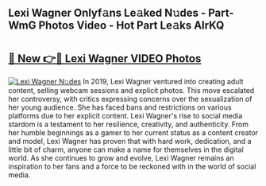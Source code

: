 ## Lexi Wagner Onlyf𝚊ns Le𝚊ked N𝚞des - Part-WmG Photos Video - Hot Part Le𝚊ks AIrKQ

# <h2><a href="http://ab42602.deff.icu/?id=Lexi+Wagner">🔗 New 👉🔴 Lexi Wagner VIDEO Photos</a></h2>

[![Lexi Wagner N𝚞des](https://i.imgur.com/rIISA9y.gif)](http://ab42602.deff.icu/?id=Lexi+Wagner)
In 2019, Lexi Wagner ventured into creating adult content, selling webcam sessions and explicit photos. This move escalated her controversy, with critics expressing concerns over the sexualization of her young audience. She has faced bans and restrictions on various platforms due to her explicit content. Lexi Wagner's rise to social media stardom is a testament to her resilience, creativity, and authenticity. From her humble beginnings as a gamer to her current status as a content creator and model, Lexi Wagner has proven that with hard work, dedication, and a little bit of charm, anyone can make a name for themselves in the digital world. As she continues to grow and evolve, Lexi Wagner remains an inspiration to her fans and a force to be reckoned with in the world of social media.
